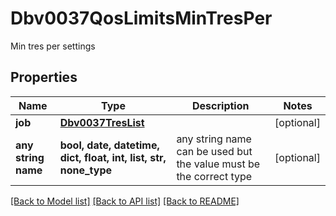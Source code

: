 # Dbv0037QosLimitsMinTresPer

Min tres per settings

## Properties
Name | Type | Description | Notes
------------ | ------------- | ------------- | -------------
**job** | [**Dbv0037TresList**](Dbv0037TresList.md) |  | [optional] 
**any string name** | **bool, date, datetime, dict, float, int, list, str, none_type** | any string name can be used but the value must be the correct type | [optional]

[[Back to Model list]](../README.md#documentation-for-models) [[Back to API list]](../README.md#documentation-for-api-endpoints) [[Back to README]](../README.md)


